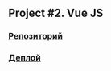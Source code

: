 ## Project #2. Vue JS

### [Репозиторий](https://github.com/Hehpheh/JS-Course-Project-2-Zakirova.git)


### [Деплой]([js-course-project-2-zakirova-9e37pmhmj-hehpheh.vercel.app](https://js-course-project-2-zakirova-9e37pmhmj-hehpheh.vercel.app))
